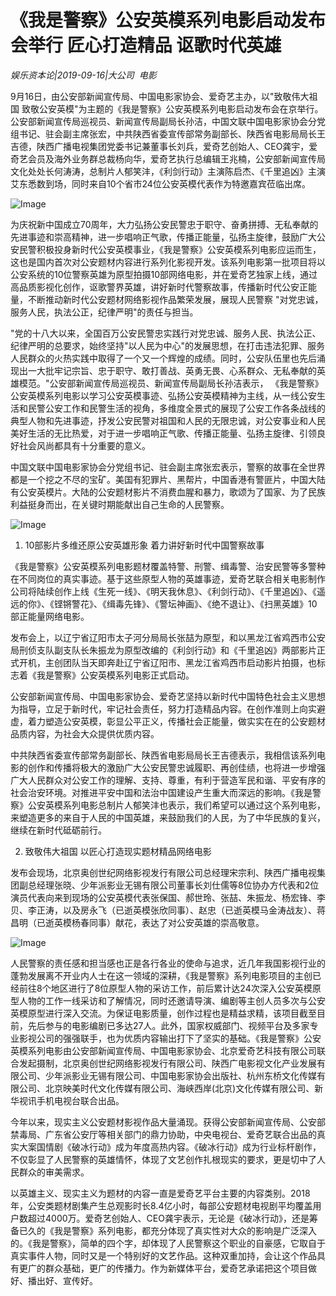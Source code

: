 # 《我是警察》公安英模系列电影启动发布会举行  ﻿匠心打造精品 讴歌时代英雄

*娱乐资本论|2019-09-16|大公司 
                                                电影*

9月16日，由公安部新闻宣传局、中国电影家协会、爱奇艺主办，以"致敬伟大祖国 致敬公安英模"为主题的《我是警察》公安英模系列电影启动发布会在京举行。公安部新闻宣传局巡视员、新闻宣传局副局长孙洁，中国文联中国电影家协会分党组书记、驻会副主席张宏，中共陕西省委宣传部常务副部长、陕西省电影局局长王吉德，陕西广播电视集团党委书记兼董事长刘兵，爱奇艺创始人、CEO龚宇，爱奇艺会员及海外业务群总裁杨向华，爱奇艺执行总编辑王兆楠，公安部新闻宣传局文化处处长何涛涛，总制片人郁笑沣，《利剑行动》主演陈启杰、《千里追凶》主演艾东悉数到场，同时来自10个省市24位公安英模代表作为特邀嘉宾莅临出席。

![Image](https://p3.pstatp.com/large/pgc-image/eaafa72ab50541e99a2888717d70ac58)

为庆祝新中国成立70周年，大力弘扬公安民警忠于职守、奋勇拼搏、无私奉献的先进事迹和崇高精神，进一步唱响正气歌，传播正能量，弘扬主旋律，鼓励广大公安民警积极投身新时代公安英模事业，《我是警察》公安英模系列电影应运而生，这也是国内首次对公安题材内容进行系列化影视开发。该系列电影第一批项目将以公安系统的10位警察英雄为原型拍摄10部网络电影，并在爱奇艺独家上线，通过高品质影视化创作，讴歌警界英雄，讲好新时代警察故事，传播新时代公安正能量，不断推动新时代公安题材网络影视作品繁荣发展，展现人民警察 "对党忠诚，服务人民，执法公正，纪律严明"的责任与担当。

"党的十八大以来，全国百万公安民警忠实践行对党忠诚、服务人民、执法公正、纪律严明的总要求，始终坚持"以人民为中心"的发展思想，在打击违法犯罪、服务人民群众的火热实践中取得了一个又一个辉煌的成绩。同时，公安队伍里也先后涌现出一大批牢记宗旨、忠于职守、敢打善战、英勇无畏、心系群众、无私奉献的英雄模范。"公安部新闻宣传局巡视员、新闻宣传局副局长孙洁表示， 《我是警察》公安英模系列电影以学习公安英模事迹、弘扬公安英模精神为主线，从一线公安生活和民警公安工作和民警生活的视角，多维度全景式的展现了公安工作各条战线的典型人物和先进事迹，抒发公安民警对祖国和人民的无限忠诚，对公安事业和人民美好生活的无比热爱，对于进一步唱响正气歌、传播正能量、弘扬主旋律、引领良好社会风尚都具有十分重要的意义。

中国文联中国电影家协会分党组书记、驻会副主席张宏表示，警察的故事在全世界都是一个挖之不尽的宝矿。美国有犯罪片、黑帮片，中国香港有警匪片，中国大陆有公安英模片。大陆的公安题材影片不消费血腥和暴力，歌颂为了国家、为了民族利益挺身而出，在关键时期能献出自己生命的人民警察。

![Image](https://p3.pstatp.com/large/pgc-image/666a051ed9ac49d1bc3c8eed410ef813)

1. 10部影片多维还原公安英雄形象 着力讲好新时代中国警察故事

《我是警察》公安英模系列电影题材覆盖特警、刑警、缉毒警、治安民警等多警种在不同岗位的真实事迹。基于这些原型人物的英雄事迹，爱奇艺联合相关电影制作公司将陆续创作上线《生死一线》、《明天我休息》、《利剑行动》、《千里追凶》、《遥远的你》、《铿锵警花》、《缉毒先锋》、《警坛神画》、《绝不退让》、《扫黑英雄》10部正能量网络电影。

发布会上，以辽宁省辽阳市太子河分局局长张喆为原型，和以黑龙江省鸡西市公安局刑侦支队副支队长朱振龙为原型改编的《利剑行动》和《千里追凶》两部影片正式开机，主创团队当天即奔赴辽宁省辽阳市、黑龙江省鸡西市启动影片拍摄，也标志着《我是警察》公安英模系列电影正式启动。

公安部新闻宣传局、中国电影家协会、爱奇艺坚持以新时代中国特色社会主义思想为指导，立足于新时代，牢记社会责任，努力打造精品内容。在创作准则上向实避虚，着力塑造公安英模，彰显公平正义，传播社会正能量，做实实在在的公安题材品质内容，为社会大众提供优质内容。

中共陕西省委宣传部常务副部长、陕西省电影局局长王吉德表示，我相信该系列电影的创作和传播将极大的激励广大公安民警忠诚履职、再创佳绩，也将进一步增强广大人民群众对公安工作的理解、支持、尊重，有利于营造军民和谐、平安有序的社会治安环境。对推进平安中国和法治中国建设产生重大而深远的影响。《我是警察》公安英模系列电影总制片人郁笑沣也表示，我们希望可以通过这个系列电影，来塑造更多的来自于人民的中国英雄，来鼓励我们的人民，为了中华民族的复兴，继续在新时代砥砺前行。

2. 致敬伟大祖国 以匠心打造现实题材精品网络电影

发布会现场，北京奥创世纪网络影视发行有限公司总经理宋宗利、陕西广播电视集团副总经理张晓、少年派影业无锡有限公司董事长刘仕儒等8位协办方代表和2位演员代表向来到现场的公安英模代表张保国、郝世玲、张喆、朱振龙、杨宏锋、李贝、李正涛，以及房永飞（已逝英模张欣同事）、赵忠（已逝英模马金涛战友）、蒋昌明（已逝英模杨春同事）献花，表达了对公安英雄的崇高敬意。

![Image](https://p3.pstatp.com/large/pgc-image/b4fbb8a3a3694f78b4490b02cda84939)

人民警察的责任感和担当感也正是各行各业的使命与追求，近几年我国影视行业的蓬勃发展离不开业内人士在这一领域的深耕，《我是警察》系列电影项目的主创已经前往8个地区进行了8位原型人物的采访工作，前后累计达24次深入公安英模原型人物的工作一线采访和了解情况，同时还邀请导演、编剧等主创人员多次与公安英模原型进行深入交流。为保证电影质量，创作过程也是精益求精，该项目截至目前，先后参与的电影编剧已多达27人。此外，国家权威部门、视频平台及多家专业影视公司的强强联手，也为优质内容输出打下了坚实的基础。《我是警察》公安英模系列电影由公安部新闻宣传局、中国电影家协会、北京爱奇艺科技有限公司联合发起摄制，北京奥创世纪网络影视发行有限公司、陕西广电影视文化产业发展有限公司、少年派影业无锡有限公司、中国电影家协会出版社、杭州东桥文化传媒有限公司、北京映美时代文化传媒有限公司、海峡西岸(北京)文化传媒有限公司、新华视讯手机电视台联合出品。

今年以来，现实主义公安题材影视作品大量涌现。获得公安部新闻宣传局、公安部禁毒局、广东省公安厅等相关部门的鼎力协助，中央电视台、爱奇艺联合出品的真实大案国情剧《破冰行动》成为年度高热内容。《破冰行动》成为行业标杆剧作，不仅彰显了人民警察的英雄情怀，体现了文艺创作扎根现实的要求，更是切中了人民群众的审美需求。

以英雄主义、现实主义为题材的内容一直是爱奇艺平台主要的内容类别。2018年，公安类题材剧集产生总观影时长8.4亿小时，每部公安题材电视剧平均覆盖用户数超过4000万。爱奇艺创始人、CEO龚宇表示，无论是《破冰行动》，还是筹备已久的《我是警察》系列电影，都充分体现了真实性对大众的影响是广泛深入的。《我是警察》，简单的四个字，却体现了人民警察这个职业的自豪感，它取自于真实事件人物，同时又是一个特别好的文艺作品。这种双重加持，会让这个作品具有更广的群众基础，更广的传播力。作为新媒体平台，爱奇艺承诺把这个项目做好、播出好、宣传好。

